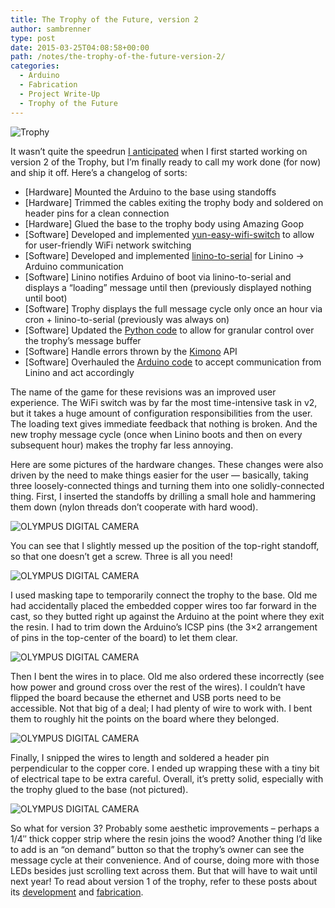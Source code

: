 ```yaml
---
title: The Trophy of the Future, version 2
author: sambrenner
type: post
date: 2015-03-25T04:08:58+00:00
path: /notes/the-trophy-of-the-future-version-2/
categories:
  - Arduino
  - Fabrication
  - Project Write-Up
  - Trophy of the Future
---
```

<img class="aligncenter size-medium wp-image-788" src="/img/uploads/2015/03/P3246327-800x626.jpg" alt="Trophy" />

It wasn&#8217;t quite the speedrun [I anticipated][1] when I first started working on version 2 of the Trophy, but I&#8217;m finally ready to call my work done (for now) and ship it off. Here&#8217;s a changelog of sorts:

* [Hardware] Mounted the Arduino to the base using standoffs
* [Hardware] Trimmed the cables exiting the trophy body and soldered on header pins for a clean connection
* [Hardware] Glued the base to the trophy body using Amazing Goop
* [Software] Developed and implemented [yun-easy-wifi-switch][2] to allow for user-friendly WiFi network switching
* [Software] Developed and implemented [linino-to-serial][3] for Linino -> Arduino communication
* [Software] Linino notifies Arduino of boot via linino-to-serial and displays a &#8220;loading&#8221; message until then (previously displayed nothing until boot)
* [Software] Trophy displays the full message cycle only once an hour via cron + linino-to-serial (previously was always on)
* [Software] Updated the [Python code][4] to allow for granular control over the trophy&#8217;s message buffer
* [Software] Handle errors thrown by the [Kimono][5] API
* [Software] Overhauled the [Arduino code][6] to accept communication from Linino and act accordingly

The name of the game for these revisions was an improved user experience. The WiFi switch was by far the most time-intensive task in v2, but it takes a huge amount of configuration responsibilities from the user. The loading text gives immediate feedback that nothing is broken. And the new trophy message cycle (once when Linino boots and then on every subsequent hour) makes the trophy far less annoying.

Here are some pictures of the hardware changes. These changes were also driven by the need to make things easier for the user &#8212; basically, taking three loosely-connected things and turning them into one solidly-connected thing. First, I inserted the standoffs by drilling a small hole and hammering them down (nylon threads don&#8217;t cooperate with hard wood).

<img class="aligncenter size-medium wp-image-784" src="/img/uploads/2015/03/P2166277-800x600.jpg" alt="OLYMPUS DIGITAL CAMERA" />

You can see that I slightly messed up the position of the top-right standoff, so that one doesn&#8217;t get a screw. Three is all you need!

<img class="aligncenter size-medium wp-image-785" src="/img/uploads/2015/03/P2166278-800x462.jpg" alt="OLYMPUS DIGITAL CAMERA"  />

I used masking tape to temporarily connect the trophy to the base. Old me had accidentally placed the embedded copper wires too far forward in the cast, so they butted right up against the Arduino at the point where they exit the resin. I had to trim down the Arduino&#8217;s ICSP pins (the 3&#215;2 arrangement of pins in the top-center of the board) to let them clear.

<img class="aligncenter size-medium wp-image-786" src="/img/uploads/2015/03/P2166285-800x462.jpg" alt="OLYMPUS DIGITAL CAMERA" />

Then I bent the wires in to place. Old me also ordered these incorrectly (see how power and ground cross over the rest of the wires). I couldn&#8217;t have flipped the board because the ethernet and USB ports need to be accessible. Not that big of a deal; I had plenty of wire to work with. I bent them to roughly hit the points on the board where they belonged.

<img class="aligncenter size-medium wp-image-787" src="/img/uploads/2015/03/P2166287-800x600.jpg" alt="OLYMPUS DIGITAL CAMERA" />

Finally, I snipped the wires to length and soldered a header pin perpendicular to the copper core. I ended up wrapping these with a tiny bit of electrical tape to be extra careful. Overall, it&#8217;s pretty solid, especially with the trophy glued to the base (not pictured).

<img class="aligncenter size-medium wp-image-783" src="/img/uploads/2015/03/P2166288-800x600.jpg" alt="OLYMPUS DIGITAL CAMERA" />

So what for version 3? Probably some aesthetic improvements &#8211; perhaps a 1/4&#8243; thick copper strip where the resin joins the wood? Another thing I&#8217;d like to add is an &#8220;on demand&#8221; button so that the trophy&#8217;s owner can see the message cycle at their convenience. And of course, doing more with those LEDs besides just scrolling text across them. But that will have to wait until next year!
To read about version 1 of the trophy, refer to these posts about its [development][7] and [fabrication][8].

 [1]: /notes/yun-easy-wifi-switch/
 [2]: https://github.com/sambrenner/yun-easy-wifi-switch
 [3]: https://github.com/sambrenner/linino-to-serial
 [4]: https://github.com/sambrenner/future-trophy/blob/master/trophy.py
 [5]: http://www.kimonolabs.com/
 [6]: https://github.com/sambrenner/future-trophy/blob/master/trophy.ino
 [7]: /notes/making-the-worlds-first-internet-enabled-fantasy-football-trophy-part-2-programming/
 [8]: /notes/making-the-worlds-first-internet-enabled-fantasy-football-trophy-part-1-fabrication/
